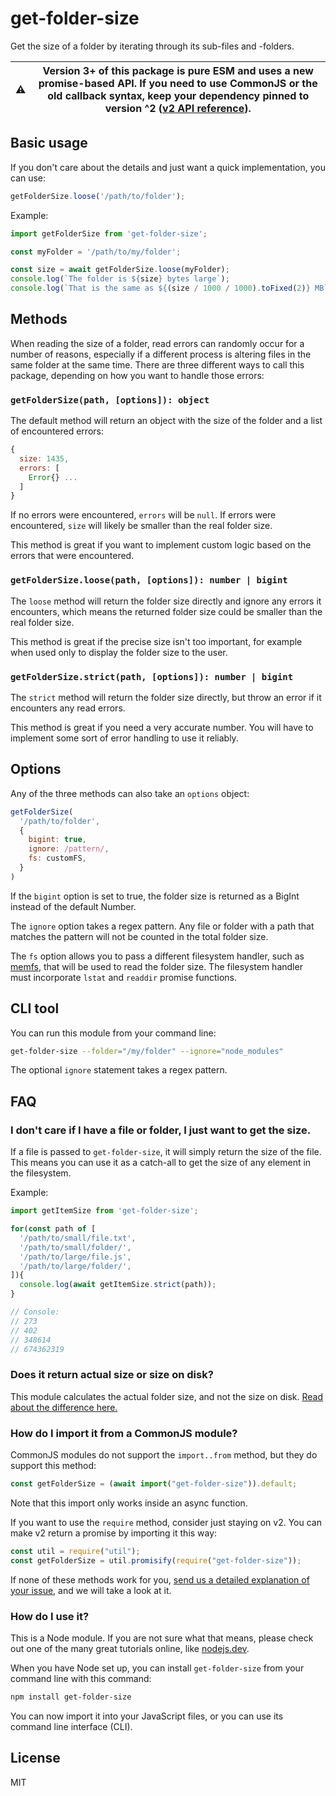 # get-folder-size

Get the size of a folder by iterating through its sub-files and -folders.

| :warning: | Version 3+ of this package is pure ESM and uses a new promise-based API. If you need to use CommonJS or the old callback syntax, keep your dependency pinned to version ^2 ([v2 API reference](https://github.com/alessioalex/get-folder-size/tree/v2.0.1)). |
|-----------|----------------------------------------------------------------------------------------|

## Basic usage

If you don't care about the details and just want a quick implementation, you can use:

```js
getFolderSize.loose('/path/to/folder');
```

Example:

```js
import getFolderSize from 'get-folder-size';

const myFolder = '/path/to/my/folder';

const size = await getFolderSize.loose(myFolder);
console.log(`The folder is ${size} bytes large`);
console.log(`That is the same as ${(size / 1000 / 1000).toFixed(2)} MB`);
```

## Methods

When reading the size of a folder, read errors can randomly occur for a number of reasons, especially if a different process is altering files in the same folder at the same time. There are three different ways to call this package, depending on how you want to handle those errors:

### `getFolderSize(path, [options]): object`
The default method will return an object with the size of the folder and a list of encountered errors:

```js
{
  size: 1435,
  errors: [
    Error{} ...
  ]
}
```

If no errors were encountered, `errors` will be `null`. If errors were encountered, `size` will likely be smaller than the real folder size.

This method is great if you want to implement custom logic based on the errors that were encountered.

### `getFolderSize.loose(path, [options]): number | bigint`
The `loose` method will return the folder size directly and ignore any errors it encounters, which means the returned folder size could be smaller than the real folder size.

This method is great if the precise size isn't too important, for example when used only to display the folder size to the user.

### `getFolderSize.strict(path, [options]): number | bigint`
The `strict` method will return the folder size directly, but throw an error if it encounters any read errors.

This method is great if you need a very accurate number. You will have to implement some sort of error handling to use it reliably.

## Options

Any of the three methods can also take an `options` object:

```js
getFolderSize(
  '/path/to/folder', 
  {
    bigint: true,
    ignore: /pattern/,
    fs: customFS,
  }
)
```

If the `bigint` option is set to true, the folder size is returned as a BigInt instead of the default Number.

The `ignore` option takes a regex pattern. Any file or folder with a path that matches the pattern will not be counted in the total folder size.

The `fs` option allows you to pass a different filesystem handler, such as [memfs](https://github.com/streamich/memfs), that will be used to read the folder size. The filesystem handler must incorporate `lstat` and `readdir` promise functions.

## CLI tool

You can run this module from your command line:

```bash
get-folder-size --folder="/my/folder" --ignore="node_modules"
```
The optional `ignore` statement takes a regex pattern.

## FAQ

### I don't care if I have a file or folder, I just want to get the size.

If a file is passed to `get-folder-size`, it will simply return the size of the file. This means you can use it as a catch-all to get the size of any element in the filesystem.

Example:

```js
import getItemSize from 'get-folder-size';

for(const path of [
  '/path/to/small/file.txt',
  '/path/to/small/folder/',
  '/path/to/large/file.js',
  '/path/to/large/folder/',
]){
  console.log(await getItemSize.strict(path));
}

// Console:
// 273
// 402
// 348614
// 674362319

```
### Does it return actual size or size on disk?

This module calculates the actual folder size, and not the size on disk. [Read about the difference here.](https://web.archive.org/web/20140712235443/https://stackoverflow.com/questions/15470787/please-help-me-understand-size-vs-size-on-disk)

### How do I import it from a CommonJS module?

CommonJS modules do not support the `import..from` method, but they do support this method:
```js
const getFolderSize = (await import("get-folder-size")).default;
```
Note that this import only works inside an async function.

If you want to use the `require` method, consider just staying on v2. You can make v2 return a promise by importing it this way:
```js
const util = require("util");
const getFolderSize = util.promisify(require("get-folder-size"));
```
If none of these methods work for you, [send us a detailed explanation of your issue](https://github.com/alessioalex/get-folder-size/issues), and we will take a look at it.

### How do I use it?

This is a Node module. If you are not sure what that means, please check out one of the many great tutorials online, like [nodejs.dev](https://nodejs.dev/learn/introduction-to-nodejs).

When you have Node set up, you can install `get-folder-size` from your command line with this command:

```bash
npm install get-folder-size
```

You can now import it into your JavaScript files, or you can use its command line interface (CLI).

## License

MIT
